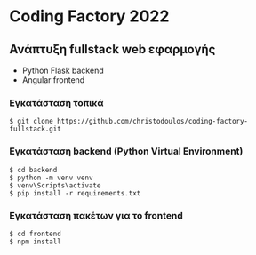 # Coding Factory 2022

## Ανάπτυξη fullstack web εφαρμογής

- Python Flask backend
- Angular frontend

### Εγκατάσταση τοπικά

```
$ git clone https://github.com/christodoulos/coding-factory-fullstack.git
```

### Εγκατάσταση backend (Python Virtual Environment)

```
$ cd backend
$ python -m venv venv
$ venv\Scripts\activate
$ pip install -r requirements.txt
```

### Εγκατάσταση πακέτων για το frontend

```
$ cd frontend
$ npm install
```
